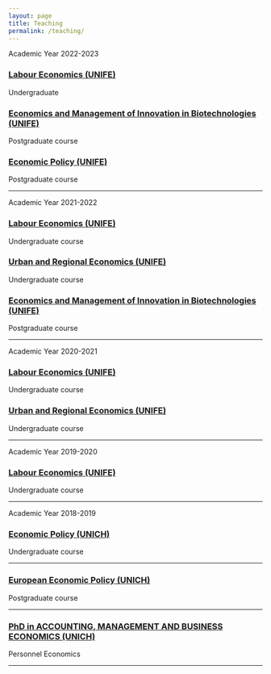 ```yaml
---
layout: page
title: Teaching
permalink: /teaching/
---
```


Academic Year 2022-2023 

### [Labour Economics (UNIFE)](https://docente.unife.it/davide.antonioli/didattica)
Undergraduate  
###  [Economics and Management of Innovation in Biotechnologies (UNIFE)](https://docente.unife.it/davide.antonioli/didattica)
Postgraduate course  
###  [Economic Policy (UNIFE)](https://docente.unife.it/davide.antonioli/didattica)
Postgraduate course 

-----

Academic Year 2021-2022 

### [Labour Economics (UNIFE)](https://docente.unife.it/davide.antonioli/didattica)
Undergraduate course 
### [Urban and Regional Economics (UNIFE)](https://docente.unife.it/davide.antonioli/didattica)
Undergraduate course 
###  [Economics and Management of Innovation in Biotechnologies (UNIFE)](https://docente.unife.it/davide.antonioli/didattica)
Postgraduate course 

-----

Academic Year 2020-2021 

### [Labour Economics (UNIFE)](https://docente.unife.it/davide.antonioli/didattica)
Undergraduate course  
### [Urban and Regional Economics (UNIFE)](https://docente.unife.it/davide.antonioli/didattica)
Undergraduate course 

-----

Academic Year 2019-2020 
### [Labour Economics (UNIFE)](http://www.unife.it/economia/economia/insegnamenti/economia-del-lavoro/programmi-a-a-2018-2019/economia-del-lavoro?year=2019)
Undergraduate course 

-----

Academic Year 2018-2019 

### [Economic Policy (UNICH)](http://elearning.unich.it/enrol/index.php?id=261)
Undergraduate course

-----

### [European Economic Policy (UNICH)](http://elearning.unich.it/enrol/index.php?id=259)
Postgraduate course 

-----

### [PhD in ACCOUNTING, MANAGEMENT AND BUSINESS ECONOMICS (UNICH)](http://www.dea.unich.it/ricerca)
Personnel Economics

-----

<!-- ### [Labour Economics (UNIFE)](http://www.unife.it/economia/economia/insegnamenti/economia-del-lavoro)
Undergraduate course of Labour Economics (L18) -->
